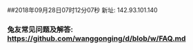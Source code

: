 ##2018年09月28日07时12分07秒 新址: 142.93.101.140
### 兔友常见问题及解答: https://github.com/wanggonging/d/blob/w/FAQ.md
